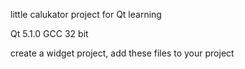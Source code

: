 little calukator project for Qt learning

Qt 5.1.0 GCC 32 bit

create a widget project, add these files to your project
